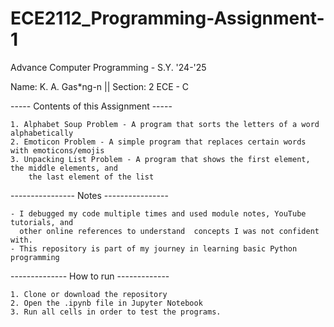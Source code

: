 # ECE2112_Programming-Assignment-1
Advance Computer Programming - S.Y. '24-'25

Name: K. A. Gas*ng-n || Section: 2 ECE - C

----- Contents of this Assignment ----- 
    
    1. Alphabet Soup Problem - A program that sorts the letters of a word alphabetically
    2. Emoticon Problem - A simple program that replaces certain words with emoticons/emojis
    3. Unpacking List Problem - A program that shows the first element, the middle elements, and 
        the last element of the list    
---------------- Notes ----------------
    
    - I debugged my code multiple times and used module notes, YouTube tutorials, and 
      other online references to understand  concepts I was not confident with.
    - This repository is part of my journey in learning basic Python programming
-------------- How to run ------------- 
    
    1. Clone or download the repository
    2. Open the .ipynb file in Jupyter Notebook
    3. Run all cells in order to test the programs.
